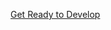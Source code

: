 [Get Ready to Develop](https://trailhead.salesforce.com/content/learn/projects/get-started-with-salesforce-development/get-ready-to-develop)

